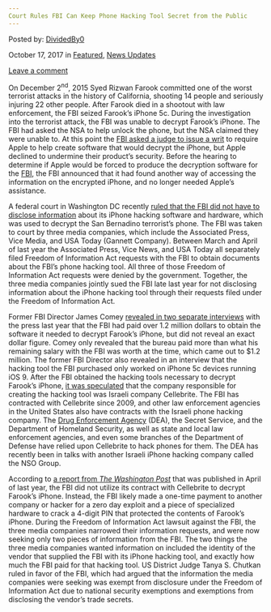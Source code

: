 ```yaml
---
Court Rules FBI Can Keep Phone Hacking Tool Secret from the Public
---
```

<article class="post-listing post-23108 post type-post status-publish format-standard has-post-thumbnail hentry 
 tag-court tag-fbi tag-hacking tag-phone tag-public tag-rules tag-secret tag-tool">
    
<div class="post-inner">
    
    
    
<span>Posted by: <a href="https://www.deepdotweb.com/author/dividedby0/" title="">DividedBy0 </a></span>
    
    
<span>October 17, 2017</span>
<span>in <a href="https://www.deepdotweb.com/category/deepdot-news/" rel="category tag">Featured</a>, <a href="https://www.deepdotweb.com/category/news-updates/" rel="category tag">News Updates</a></span>
    
<span><a href="https://www.deepdotweb.com/2017/10/17/court-rules-fbi-can-keep-phone-hacking-tool-secret-public/#respond">Leave a comment</a></span>
</p>
<div class="clear"></div>
    
<div class="entry">
    
<p>On December 2<sup>nd</sup>, 2015 Syed Rizwan Farook committed one of the worst terrorist attacks in the history of California, shooting 14 people and seriously injuring 22 other people. After Farook died in a shootout with law enforcement, the FBI seized Farook’s iPhone 5c. During the investigation into the terrorist attack, the FBI was unable to decrypt Farook’s iPhone. The FBI had asked the NSA to help unlock the phone, but the NSA claimed they were unable to. At this point the <a href="https://www.deepdotweb.com/2016/10/16/fbi-may-need-apples-help-breaking-another-iphone/">FBI asked a judge to issue a writ</a> to require Apple to help create software that would decrypt the iPhone, but Apple declined to undermine their product’s security. Before the hearing to determine if Apple would be forced to produce the decryption software for the <a href="https://www.deepdotweb.com/tag/fbi/">FBI</a>, the FBI announced that it had found another way of accessing the information on the encrypted iPhone, and no longer needed Apple’s assistance.</p>
<p>A federal court in Washington DC recently <a href="https://www.bleepingcomputer.com/news/government/fbi-iphone-hacking-tool-can-remain-a-secret-court-rules/">ruled that the FBI did not have to disclose information</a> about its iPhone hacking software and hardware, which was used to decrypt the San Bernadino terrorist’s phone. The FBI was taken to court by three media companies, which include the Associated Press, Vice Media, and USA Today (Gannett Company). Between March and April of last year the Associated Press, Vice News, and USA Today all separately filed Freedom of Information Act requests with the FBI to obtain documents about the FBI’s phone hacking tool. All three of those Freedom of Information Act requests were denied by the government. Together, the three media companies jointly sued the FBI late last year for not disclosing information about the iPhone hacking tool through their requests filed under the Freedom of Information Act.</p>
<p>Former FBI Director James Comey <a href="https://assets.documentcloud.org/documents/4064163/FOIA-case-vs-FBI-phone-unlock.txt">revealed in two separate interviews</a> with the press last year that the FBI had paid over 1.2 million dollars to obtain the software it needed to decrypt Farook’s iPhone, but did not reveal an exact dollar figure. Comey only revealed that the bureau paid more than what his remaining salary with the FBI was worth at the time, which came out to $1.2 million. The former FBI Director also revealed in an interview that the hacking tool the FBI purchased only worked on iPhone 5c devices running iOS 9. After the FBI obtained the hacking tools necessary to decrypt Farook’s iPhone, <a href="https://www.deepdotweb.com/2016/11/08/israeli-security-company-can-crack-iphone-encryption-works-fbi/">it was speculated</a> that the company responsible for creating the hacking tool was Israeli company Cellebrite. The FBI has contracted with Cellebrite since 2009, and other law enforcement agencies in the United States also have contracts with the Israeli phone hacking company. The <a href="https://www.deepdotweb.com/2017/08/22/dea-talks-iphone-hacking-group/">Drug Enforcement Agency</a> (DEA), the Secret Service, and the Department of Homeland Security, as well as state and local law enforcement agencies, and even some branches of the Department of Defense have relied upon Cellebrite to hack phones for them. The DEA has recently been in talks with another Israeli iPhone hacking company called the NSO Group.</p>
<p>According to <a href="https://www.washingtonpost.com/world/national-security/fbi-paid-professional-hackers-one-time-fee-to-crack-san-bernardino-iphone/2016/04/12/5397814a-00de-11e6-9d36-33d198ea26c5_story.html">a report from </a><a href="https://www.washingtonpost.com/world/national-security/fbi-paid-professional-hackers-one-time-fee-to-crack-san-bernardino-iphone/2016/04/12/5397814a-00de-11e6-9d36-33d198ea26c5_story.html"><em>The Washington Post</em></a> that was published in April of last year, the FBI did not utilize its contract with Cellebrite to decrypt Farook’s iPhone. Instead, the FBI likely made a one-time payment to another company or hacker for a zero day exploit and a piece of specialized hardware to crack a 4-digit PIN that protected the contents of Farook’s iPhone. During the Freedom of Information Act lawsuit against the FBI, the three media companies narrowed their information requests, and were now seeking only two pieces of information from the FBI. The two things the three media companies wanted information on included the identity of the vendor that supplied the FBI with its iPhone hacking tool, and exactly how much the FBI paid for that hacking tool. US District Judge Tanya S. Chutkan ruled in favor of the FBI, which had argued that the information the media companies were seeking was exempt from disclosure under the Freedom of Information Act due to national security exemptions and exemptions from disclosing the vendor’s trade secrets.</p>
    
    
</div><!-- .entry /-->
<span style="display:none"><a href="https://www.deepdotweb.com/tag/court/" rel="tag">court</a> <a href="https://www.deepdotweb.com/tag/fbi/" rel="tag">fbi</a> <a href="https://www.deepdotweb.com/tag/hacking/" rel="tag">hacking</a> <a href="https://www.deepdotweb.com/tag/phone/" rel="tag">phone</a> <a href="https://www.deepdotweb.com/tag/public/" rel="tag">public</a> <a href="https://www.deepdotweb.com/tag/rules/" rel="tag">rules</a> <a href="https://www.deepdotweb.com/tag/secret/" rel="tag">secret</a> <a href="https://www.deepdotweb.com/tag/tool/" rel="tag">tool</a></span>				<span style="display:none" class="updated">2017-10-17</span>
<div style="display:none" class="vcard author" itemprop="author" itemscope itemtype="http://schema.org/Person"><strong class="fn" itemprop="name"><a href="https://www.deepdotweb.com/author/dividedby0/" title="Posts by DividedBy0" rel="author">DividedBy0</a></strong></div>
    
    
</div><!-- .post-inner -->
</article><!-- .post-listing -->

